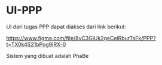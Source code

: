 # UI-PPP

UI dari tugas PPP dapat diakses dari link berikut:

https://www.figma.com/file/8vC3GiUk2geCeiRburTsFk/PPP?t=TX0k4S21bPog9IRX-0

Sistem yang dibuat adalah PhaBe
